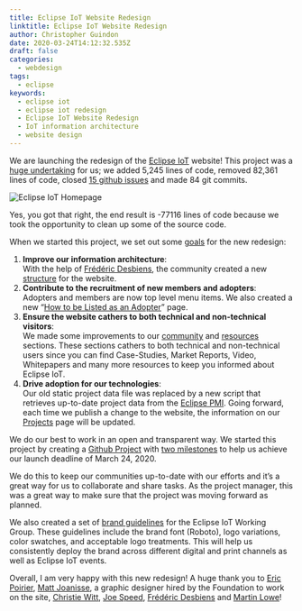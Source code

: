 ```yaml
---
title: Eclipse IoT Website Redesign
linktitle: Eclipse IoT Website Redesign
author: Christopher Guindon
date: 2020-03-24T14:12:32.535Z
draft: false
categories:
  - webdesign
tags:
  - eclipse
keywords:
  - eclipse iot
  - eclipse iot redesign
  - Eclipse IoT Website Redesign
  - IoT information architecture
  - website design
---
```

We are launching the redesign of the [Eclipse IoT](https://iot.eclipse.org) website! This project was a [huge undertaking](https://github.com/EclipseFdn/iot.eclipse.org/pull/339) for us; we added 5,245 lines of code, removed 82,361 lines of code, closed [15 github issues](https://github.com/EclipseFdn/iot.eclipse.org/projects/3) and made 84 git commits. 

![Eclipse IoT Homepage](/uploads/iot-2020.png)

Yes, you got that right, the end result is -77116 lines of code because we took the opportunity to clean up some of the source code. 

When we started this project, we set out some [goals](https://github.com/EclipseFdn/iot.eclipse.org/issues/179) for the new redesign:

1. **Improve our information architecture**: \
With the help of [Frédéric Desbiens](https://accounts.eclipse.org/users/fdesbiens), the community created a new [structure](https://github.com/EclipseFdn/iot.eclipse.org/files/3591212/iot.eclipse.org.new.structure.v2.pdf) for the website.
2. **Contribute to the recruitment of new members and adopters**: \
Adopters and members are now top level menu items. We also created a new “[How to be Listed as an Adopter](https://iot.eclipse.org/adopters/how-to-be-listed-as-an-adopter/)” page.
3. **Ensure the website cathers to both technical and non-technical visitors**: \
We made some improvements to our [community](https://iot.eclipse.org/community/) and [resources](https://iot.eclipse.org/community/resources/) sections. These sections cathers to both technical and non-technical users since you can find Case-Studies, Market Reports, Video, Whitepapers and many more resources to keep you informed about Eclipse IoT.
4. **Drive adoption for our technologies**: \
Our old static project data file was replaced by a new script that retrieves up-to-date project data from the [Eclipse PMI](https://projects.eclipse.org). Going forward, each time we publish a change to the website, the information on our [Projects](https://iot.eclipse.org/projects) page will be updated.

We do our best to work in an open and transparent way. We started this project by creating a [Github Project](https://github.com/EclipseFdn/iot.eclipse.org/projects/3) with [two milestones](https://github.com/EclipseFdn/iot.eclipse.org/milestones) to help us achieve our launch deadline of March 24, 2020.

We do this to keep our communities up-to-date with our efforts and it’s a great way for us to collaborate and share tasks. As the project manager, this was a great way to make sure that the project was moving forward as planned.

We also created a set of  [brand guidelines](https://www.eclipse.org/artwork/zip_file_v2/Eclipse-IoT-Brand-Guidelines.pdf)  for the Eclipse IoT Working Group. These guidelines include the brand font (Roboto), logo variations, color swatches, and acceptable logo treatments. This will help us consistently deploy the brand across different digital and print channels as well as Eclipse IoT events. 

Overall, I am very happy with this new redesign! A huge thank you to [Eric Poirier](https://accounts.eclipse.org/users/epoirier), [Matt Joanisse](https://accounts.eclipse.org/users/mjoanisse4m4), a graphic designer hired by the Foundation to work on the site, [Christie Witt](https://accounts.eclipse.org/users/cwitt), [Joe Speed](https://accounts.eclipse.org/users/jspeedn7e),  [Frédéric Desbiens](https://accounts.eclipse.org/users/fdesbiens) and [Martin Lowe](https://accounts.eclipse.org/users/malowe)!

